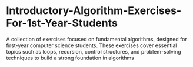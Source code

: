 # Introductory-Algorithm-Exercises-For-1st-Year-Students
A collection of exercises focused on fundamental algorithms, designed for first-year computer science students. These exercises cover essential topics such as loops, recursion, control structures, and problem-solving techniques to build a strong foundation in algorithms
